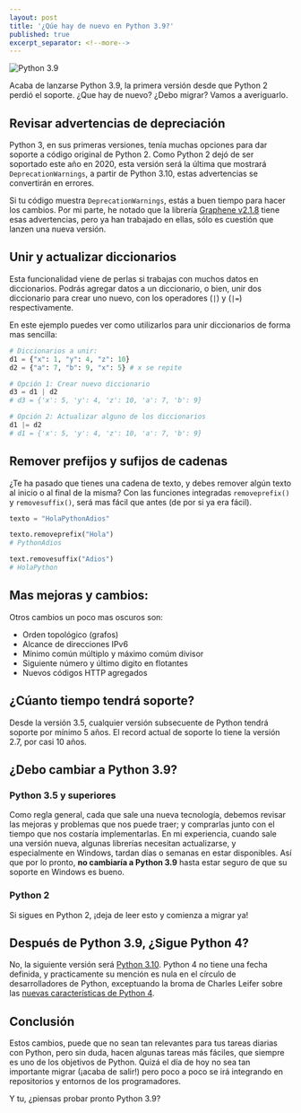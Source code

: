 ```yaml
---
layout: post
title: '¿Qúe hay de nuevo en Python 3.9?'
published: true
excerpt_separator: <!--more-->
---
```


![Python 3.9]({{site.baseurl}}/images/python39.png)


Acaba de lanzarse Python 3.9, la primera versión desde que Python 2 perdió el soporte. ¿Que hay de nuevo? ¿Debo migrar? Vamos a averiguarlo.

<!--more-->

## Revisar advertencias de depreciación

Python 3, en sus primeras versiones, tenía muchas opciones para dar soporte a código original de Python 2. Como Python 2 dejó de ser soportado este año en 2020, esta versión será la última que mostrará `DeprecationWarnings`, a partir de Python 3.10, estas advertencias se convertirán en errores.

Si tu código muestra `DeprecationWarnings`, estás a buen tiempo para hacer los cambios. Por mi parte, he notado que la librería [Graphene v2.1.8](https://github.com/graphql-python/graphene/releases/tag/v2.1.8) tiene esas advertencias, pero ya han trabajado en ellas, sólo es cuestión que lanzen una nueva versión.

## Unir y actualizar diccionarios

Esta funcionalidad viene de perlas si trabajas con muchos datos en diccionarios. Podrás agregar datos a un diccionario, o bien, unir dos diccionario para crear uno nuevo, con los operadores (`|`) y (`|=`) respectivamente.

En este ejemplo puedes ver como utilizarlos para unir diccionarios de forma mas sencilla:
```python
# Diccionarios a unir:
d1 = {"x": 1, "y": 4, "z": 10}
d2 = {"a": 7, "b": 9, "x": 5} # x se repite

# Opción 1: Crear nuevo diccionario
d3 = d1 | d2
# d3 = {'x': 5, 'y': 4, 'z': 10, 'a': 7, 'b': 9}

# Opción 2: Actualizar alguno de los diccionarios
d1 |= d2
# d1 = {'x': 5, 'y': 4, 'z': 10, 'a': 7, 'b': 9}
```

## Remover prefijos y sufijos de cadenas

¿Te ha pasado que tienes una cadena de texto, y debes remover algún texto al inicio o al final de la misma? Con las funciones integradas `removeprefix()` y `removesuffix()`, será mas fácil que antes (de por si ya era fácil).

```python
texto = "HolaPythonAdios"

texto.removeprefix("Hola")
# PythonAdios

text.removesuffix("Adios")
# HolaPython
```

## Mas mejoras y cambios:

Otros cambios un poco mas oscuros son:
* Orden topológico (grafos)
* Alcance de direcciones IPv6
* Mínimo común múltiplo y máximo comúm divisor
* Siguiente número y último digito en flotantes
* Nuevos códigos HTTP agregados

## ¿Cúanto tiempo tendrá soporte?

Desde la versión 3.5, cualquier versión subsecuente de Python tendrá soporte por mínimo 5 años. El record actual de soporte lo tiene la versión 2.7, por casi 10 años.

## ¿Debo cambiar a Python 3.9?

### Python 3.5 y superiores

Como regla general, cada que sale una nueva tecnología, debemos revisar las mejoras y problemas que nos puede traer; y comprarlas junto con el tiempo que nos costaría implementarlas. En mi experiencia, cuando sale una versión nueva, algunas librerías necesitan actualizarse, y especialmente en Windows, tardan días o semanas en estar disponibles. Así que por lo pronto, **no cambiaría a Python 3.9** hasta estar seguro de que su soporte en Windows es bueno.

### Python 2

Si sigues en Python 2, ¡deja de leer esto y comienza a migrar ya!

## Después de Python 3.9, ¿Sigue Python 4?

No, la siguiente versión será [Python 3.10](https://www.python.org/dev/peps/pep-0619/). Python 4 no tiene una fecha definida, y practicamente su mención es nula en el círculo de desarrolladores de Python, exceptuando la broma de Charles Leifer sobre las [nuevas características de Python 4](http://charlesleifer.com/blog/new-features-planned-for-python-4-0/).

## Conclusión

Estos cambios, puede que no sean tan relevantes para tus tareas diarias con Python, pero sin duda, hacen algunas tareas más fáciles, que siempre es uno de los objetivos de Python. Quizá el día de hoy no sea tan importante migrar (¡acaba de salir!) pero poco a poco se irá integrando en repositorios y entornos de los programadores.

Y tu, ¿piensas probar pronto Python 3.9?
